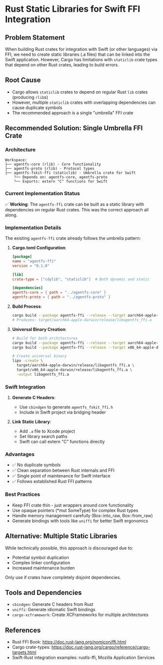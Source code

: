 # Rust Static Libraries for Swift FFI Integration

## Problem Statement

When building Rust crates for integration with Swift (or other languages) via FFI, we need to create static libraries (.a files) that can be linked into the Swift application. However, Cargo has limitations with `staticlib` crate types that depend on other Rust crates, leading to build errors.

## Root Cause

- Cargo allows `staticlib` crates to depend on regular Rust `lib` crates (producing `rlib`s)
- However, multiple `staticlib` crates with overlapping dependencies can cause duplicate symbols
- The recommended approach is a single "umbrella" FFI crate

## Recommended Solution: Single Umbrella FFI Crate

### Architecture

```
Workspace:
├── agentfs-core (rlib) - Core functionality
├── agentfs-proto (rlib) - Protocol types
├── agentfs-fskit-ffi (staticlib) - Umbrella crate for Swift
    └── Depends on: agentfs-core, agentfs-proto
    └── Exports: extern "C" functions for Swift
```

### Current Implementation Status

✅ **Working**: The `agentfs-ffi` crate can be built as a static library with dependencies on regular Rust crates. This was the correct approach all along.

### Implementation Details

The existing `agentfs-ffi` crate already follows the umbrella pattern:

1. **Cargo.toml Configuration**:

   ```toml
   [package]
   name = "agentfs-ffi"
   version = "0.1.0"

   [lib]
   crate-type = ["cdylib", "staticlib"]  # Both dynamic and static

   [dependencies]
   agentfs-core = { path = "../agentfs-core" }
   agentfs-proto = { path = "../agentfs-proto" }
   ```

2. **Build Process**:

   ```bash
   cargo build --package agentfs-ffi --release --target aarch64-apple-darwin
   # Produces: target/aarch64-apple-darwin/release/libagentfs_ffi.a
   ```

3. **Universal Binary Creation**:

   ```bash
   # Build for both architectures
   cargo build --package agentfs-ffi --release --target aarch64-apple-darwin
   cargo build --package agentfs-ffi --release --target x86_64-apple-darwin

   # Create universal binary
   lipo -create \
     target/aarch64-apple-darwin/release/libagentfs_ffi.a \
     target/x86_64-apple-darwin/release/libagentfs_ffi.a \
     -output libagentfs_ffi.a
   ```

### Swift Integration

1. **Generate C Headers**:
   - Use `cbindgen` to generate `agentfs_fskit_ffi.h`
   - Include in Swift project via bridging header

2. **Link Static Library**:
   - Add `.a` file to Xcode project
   - Set library search paths
   - Swift can call extern "C" functions directly

### Advantages

- ✅ No duplicate symbols
- ✅ Clean separation between Rust internals and FFI
- ✅ Single point of maintenance for Swift interface
- ✅ Follows established Rust FFI patterns

### Best Practices

- Keep FFI crate thin - just wrappers around core functionality
- Use opaque pointers (\*mut SomeType) for complex Rust types
- Handle memory management carefully (Box::into_raw, Box::from_raw)
- Generate bindings with tools like `uniffi` for better Swift ergonomics

## Alternative: Multiple Static Libraries

While technically possible, this approach is discouraged due to:

- Potential symbol duplication
- Complex linker configuration
- Increased maintenance burden

Only use if crates have completely disjoint dependencies.

## Tools and Dependencies

- `cbindgen`: Generate C headers from Rust
- `uniffi`: Generate idiomatic Swift bindings
- `cargo-xcframework`: Create XCFrameworks for multiple architectures

## References

- Rust FFI Book: <https://doc.rust-lang.org/nomicon/ffi.html>
- Cargo crate-types: <https://doc.rust-lang.org/cargo/reference/cargo-targets.html>
- Swift-Rust integration examples: rustls-ffi, Mozilla Application Services

